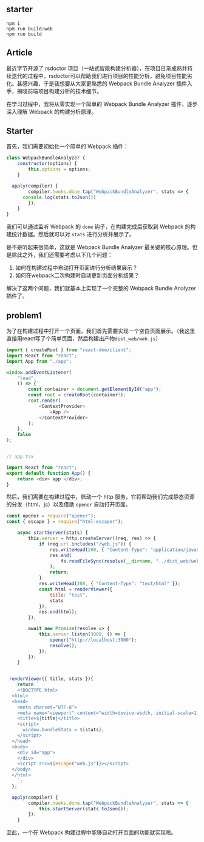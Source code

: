 ## starter

```
npm i
npm run build:web
npm run build
```

## Article

最近字节开源了 rsdoctor 项目（一站式智能构建分析器），在项目日渐成熟并持续迭代的过程中，rsdoctor可以帮助我们进行项目的性能分析，避免项目性能劣化。甚感兴趣，于是我想要从大家更熟悉的 Webpack Bundle Analyzer 插件入手，揭晓前端项目构建分析的技术细节。

在学习过程中，我将从零实现一个简单的 Webpack Bundle Analyzer 插件，逐步深入理解 Webpack 的构建分析原理。

## Starter

首先，我们需要初始化一个简单的 Webpack 插件：

```js
class WebpackBundleAnalyzer {
	constructor(options) {
		this.options = options;
	}

  apply(compiler) {
		compiler.hooks.done.tap("WebpackBundleAnalyzer", stats => {
      console.log(stats.toJson())
		});
	}
}
```

我们可以通过监听 Webpack 的 `done` 钩子，在构建完成后获取到 Webpack 的构建统计数据。然后就可以对 `stats` 进行分析并展示了。

是不是听起来很简单，这就是 Webpack Bundle Analyzer 最关键的核心原理。但是除此之外，我们还需要考虑以下几个问题：

1. 如何在构建过程中自动打开页面进行分析结果展示？
2. 如何在webpack二次构建时自动更新页面分析结果？

解决了这两个问题，我们就基本上实现了一个完整的 Webpack Bundle Analyzer 插件了。


## problem1

为了在构建过程中打开一个页面，我们首先需要实现一个空白页面展示。（我这里直接用react写了个简单页面，然后构建出产物`dist_web/web.js`）
```js
import { createRoot } from "react-dom/client";
import React from "react";
import App from "./app";

window.addEventListener(
	"load",
	() => {
		const container = document.getElementById("app");
		const root = createRoot(container!);
		root.render(
			<ContextProvider>
				<App />
			</ContextProvider>
		);
	},
	false
);


// app.tsx

import React from "react";
export default function App() {
	return <div> app </div>;
}

```

然后，我们需要在构建过程中，启动一个 http 服务，它将帮助我们完成静态资源的分发（html、js）以及借助 `opener` 自动打开页面。
```js
const opener = require("opener");
const { escape } = require("html-escaper");

	async startServer(stats) {
		this.server = http.createServer((req, res) => {
			if (req.url.includes("/web.js")) {
				res.writeHead(200, { "Content-Type": "application/javascript" });
				res.end(
					fs.readFileSync(resolve(__dirname, "../dist_web/web.js"), "utf-8")
				);
				return;
			}
			res.writeHead(200, { "Content-Type": "text/html" });
			const html = renderViewer({
				title: "test",
				stats
			});
			res.end(html);
		});

		await new Promise(resolve => {
			this.server.listen(3000, () => {
				opener("http://localhost:3000");
				resolve();
			});
		});
	}


 renderViewer({ title, stats }){
    return `
    <!DOCTYPE html>
  <html>
  <head>
    <meta charset="UTF-8">
    <meta name="viewport" content="width=device-width, initial-scale=1.0">
    <title>${title}</title>
    <script>
      window.bundleStats = ${stats};
    </script>
  </head>
  <body>
    <div id="app">
    </div>
    <script src=${escape("web.js")}></script>
  </body>
  </html>
    `;
  };

  apply(compiler) {
		compiler.hooks.done.tap("WebpackBundleAnalyzer", stats => {
			this.startServer(stats.toJson());
		});
	}
```

至此，一个在 Webpack 构建过程中能够自动打开页面的功能就实现啦。






